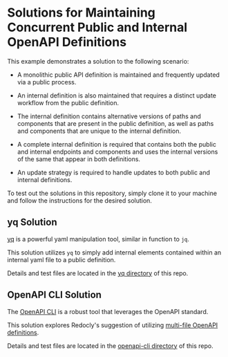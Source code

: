 # Solutions for Maintaining Concurrent Public and Internal OpenAPI Definitions

This example demonstrates a solution to the following scenario:

- A monolithic public API definition is maintained and frequently updated via a public process.

- An internal definition is also maintained that requires a distinct update workflow from the public definition.

- The internal definition contains alternative versions of paths and components that are present in the public definition, as well as paths and components that are unique to the internal definition.

- A complete internal definition is required that contains both the public and internal endpoints and components and uses the internal versions of the same that appear in both definitions.

- An update strategy is required to handle updates to both public and internal definitions.

To test out the solutions in this repository, simply clone it to your machine and follow the instructions for the desired solution.

## yq Solution

[yq](https://mikefarah.gitbook.io/yq/) is a powerful yaml manipulation tool, similar in function to `jq`.

This solution utilizes `yq` to simply add internal elements contained within an internal yaml file to a public definition.

Details and test files are located in the [yq directory](/yq) of this repo.

## OpenAPI CLI Solution

The [OpenAPI CLI](https://redoc.ly/docs/cli/installation/) is a robust tool that leverages the OpenAPI standard.

This solution explores Redocly's suggestion of utilizing [multi-file OpenAPI definitions](https://redoc.ly/docs/resources/multi-file-definitions/).

Details and test files are located in the [openapi-cli directory](/openapi-cli) of this repo.

